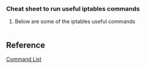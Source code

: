 ### Cheat sheet to run useful iptables commands 

1. Below are some of the iptables useful commands 
```
```

## Reference
[Command List]()
